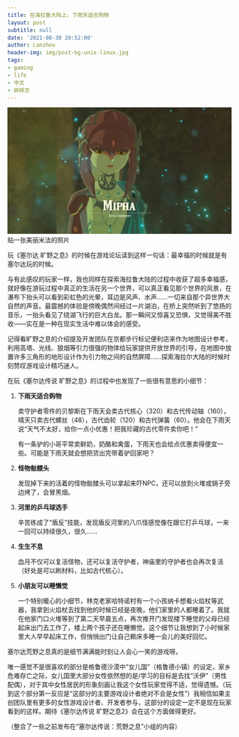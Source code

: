 ```yaml
---
title: 在海拉鲁大陆上，下雨天适合购物
layout: post
subtitle: null
date: '2021-08-30 20:52:00'
author: Lanzhou
header-img: img/post-bg-unix-linux.jpg
tags:
- gaming
- life
- 中文
- 碎碎念
---
```


![mipha](/img/in-post/mipha.png)
贴一张美丽米法的照片

玩《塞尔达 旷野之息》的时候在游戏论坛读到这样一句话：最幸福的时候就是有塞尔达玩的时候。

与有此感叹的玩家一样，我也同样在探索海拉鲁大陆的过程中收获了超多幸福感，就好像在游玩过程中真正的生活在另一个世界，可以真正看见那个世界的风景，在瀑布下抬头可以看到彩虹色的光晕，耳边是风声、水声……一切来自那个异世界大自然的声音。最震撼的体验是傍晚偶然间经过一片湖泊，在桥上突然听到了悠扬的音乐，一抬头看见了绕湖飞行的巨大白龙。那一瞬间又惊喜又恐惧，又觉得美不胜收——实在是一种在现实生活中难以体会的感受。

记得看旷野之息的介绍提及开发团队在京都步行标记便利店来作为地图设计参考，利用高塔、光线、狼烟等引力很强的物体给玩家提供开放世界的引导，在地图中放置许多三角形的地形设计作为引力物之间的自然屏障……探索海拉尔大陆的时候时刻赞叹游戏设计精巧迷人。 

在玩《塞尔达传说 旷野之息》的过程中也发现了一些很有意思的小细节：

1. **下雨天适合购物**

    卖守护者零件的贝黎斯在下雨天会卖古代核心（320）和古代传动轴（160），晴天只卖古代螺丝（48），古代齿轮（120）和古代弹簧（60）。他会在下雨天说“天气不太好，给你一点小优惠！把我珍藏的古代零件卖你吧！”

    有一条驴的小哥平常卖鲜奶，奶酪和禽蛋，下雨天也会给点优惠卖得便宜一些。可能是下雨天就会想把货出完带着驴回家吧？


2. **怪物骷髅头**

    发现掉下来的活着的怪物骷髅头可以拿起来吓NPC，还可以放到火堆或锅子旁边烤了，会冒黑烟。


3. **河里的乒乓球选手**

    辛苦练成了“盾反”技能，发现盾反河里的八爪怪感觉像在跟它打乒乓球，一来一回可以持续很久，很久……

4. **生生不息**

    血月不仅可以复活怪物，还可以复活守护者，神庙里的守护者也会再次复活（好处是可以刷材料，比如古代核心）。

5. **小朋友可以睡懒觉**

    一个特别暖心的小细节，林克老家哈特诺村有一个小孩纳卡想看火焰杖等武器，我拿到火焰杖去找到他的时候已经是夜晚，他们家里的人都睡着了。我就在他家门口火堆等到了第二天早晨五点，再次推开门发现楼下睡觉的父母已经起床出门去工作了，楼上两个孩子还在睡懒觉。这个细节让我想到了小时候家里大人早早起床工作，但悄悄出门让自己赖床多睡一会儿的美好回忆。


塞尔达荒野之息真的是细节满满能时刻让人会心一笑的游戏呀。

唯一感觉不是很喜欢的部分是格鲁德沙漠中“女儿国”（格鲁德小镇）的设定，家乡危难存亡之际，女儿国里大部分女性依然想的是/学习的目标是去找“沃伊”（男性配偶），对于其中女性居民的形象刻画让我这个女性玩家觉得不适，觉得遗憾。（玩到这个部分第一反应是“这部分的主要游戏设计者绝对不会是女性”）我相信如果主创团队里有更多的女性游戏设计者、开发者参与，这部分的设定一定不是现在玩家看到的这样。期待《塞尔达传说 旷野之息2》会在这个方面做得更好。

（整合了一些之前发布在“塞尔达传说：荒野之息”小组的内容）




